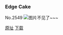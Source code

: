 ### Edge Cake
No.2549
![图片不见了~~~](https://imgs.xkcd.com/comics/edge_cake.png)

[原址](https://xkcd.com//2549) [下载](https://imgs.xkcd.com/comics/edge_cake.png)

